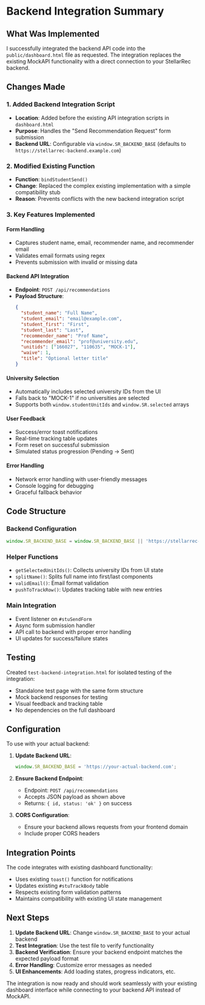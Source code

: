 # Backend Integration Summary

## What Was Implemented

I successfully integrated the backend API code into the `public/dashboard.html` file as requested. The integration replaces the existing MockAPI functionality with a direct connection to your StellarRec backend.

## Changes Made

### 1. Added Backend Integration Script
- **Location**: Added before the existing API integration scripts in `dashboard.html`
- **Purpose**: Handles the "Send Recommendation Request" form submission
- **Backend URL**: Configurable via `window.SR_BACKEND_BASE` (defaults to `https://stellarrec-backend.example.com`)

### 2. Modified Existing Function
- **Function**: `bindStudentSend()`
- **Change**: Replaced the complex existing implementation with a simple compatibility stub
- **Reason**: Prevents conflicts with the new backend integration script

### 3. Key Features Implemented

#### Form Handling
- Captures student name, email, recommender name, and recommender email
- Validates email formats using regex
- Prevents submission with invalid or missing data

#### Backend API Integration
- **Endpoint**: `POST /api/recommendations`
- **Payload Structure**:
  ```json
  {
    "student_name": "Full Name",
    "student_email": "email@example.com", 
    "student_first": "First",
    "student_last": "Last",
    "recommender_name": "Prof Name",
    "recommender_email": "prof@university.edu",
    "unitids": ["166027", "110635", "MOCK-1"],
    "waive": 1,
    "title": "Optional letter title"
  }
  ```

#### University Selection
- Automatically includes selected university IDs from the UI
- Falls back to "MOCK-1" if no universities are selected
- Supports both `window.studentUnitIds` and `window.SR.selected` arrays

#### User Feedback
- Success/error toast notifications
- Real-time tracking table updates
- Form reset on successful submission
- Simulated status progression (Pending → Sent)

#### Error Handling
- Network error handling with user-friendly messages
- Console logging for debugging
- Graceful fallback behavior

## Code Structure

### Backend Configuration
```javascript
window.SR_BACKEND_BASE = window.SR_BACKEND_BASE || 'https://stellarrec-backend.example.com';
```

### Helper Functions
- `getSelectedUnitIds()`: Collects university IDs from UI state
- `splitName()`: Splits full name into first/last components  
- `validEmail()`: Email format validation
- `pushToTrackRow()`: Updates tracking table with new entries

### Main Integration
- Event listener on `#stuSendForm` 
- Async form submission handler
- API call to backend with proper error handling
- UI updates for success/failure states

## Testing

Created `test-backend-integration.html` for isolated testing of the integration:
- Standalone test page with the same form structure
- Mock backend responses for testing
- Visual feedback and tracking table
- No dependencies on the full dashboard

## Configuration

To use with your actual backend:

1. **Update Backend URL**:
   ```javascript
   window.SR_BACKEND_BASE = 'https://your-actual-backend.com';
   ```

2. **Ensure Backend Endpoint**:
   - Endpoint: `POST /api/recommendations`
   - Accepts JSON payload as shown above
   - Returns: `{ id, status: 'ok' }` on success

3. **CORS Configuration**:
   - Ensure your backend allows requests from your frontend domain
   - Include proper CORS headers

## Integration Points

The code integrates with existing dashboard functionality:
- Uses existing `toast()` function for notifications
- Updates existing `#stuTrackBody` table
- Respects existing form validation patterns
- Maintains compatibility with existing UI state management

## Next Steps

1. **Update Backend URL**: Change `window.SR_BACKEND_BASE` to your actual backend
2. **Test Integration**: Use the test file to verify functionality
3. **Backend Verification**: Ensure your backend endpoint matches the expected payload format
4. **Error Handling**: Customize error messages as needed
5. **UI Enhancements**: Add loading states, progress indicators, etc.

The integration is now ready and should work seamlessly with your existing dashboard interface while connecting to your backend API instead of MockAPI.
